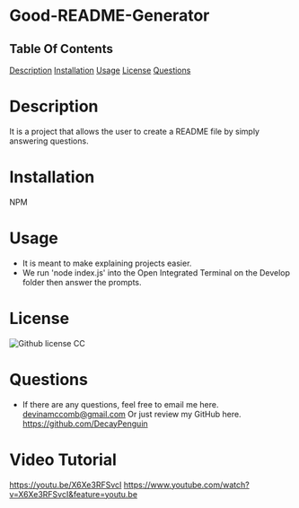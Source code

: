 # Good-README-Generator
  ## Table Of Contents
  [Description](#Description)
  [Installation](#Installation)
  [Usage](#Usage)
  [License](#License)
  [Questions](#Questions)

# Description
It is a project that allows the user to create a README file by simply answering questions.
# Installation
NPM
# Usage
* It is meant to make explaining projects easier.
* We run 'node index.js' into the Open Integrated Terminal on the Develop folder then answer the prompts.
# License
![Github license](https://img.shields.io/badge/cc-$%7B1.0%7D-blue.svg)
CC
# Questions
* If there are any questions, feel free to email me here.
devinamccomb@gmail.com
Or just review my GitHub here.
https://github.com/DecayPenguin

# Video Tutorial
https://youtu.be/X6Xe3RFSvcI
https://www.youtube.com/watch?v=X6Xe3RFSvcI&feature=youtu.be